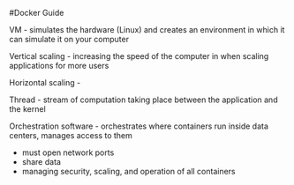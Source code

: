 #Docker Guide 

VM - simulates the hardware (Linux) and creates an environment in which it can simulate it on your computer

Vertical scaling - increasing the speed of the computer in when scaling applications for more users

Horizontal scaling - 

Thread - stream of computation taking place between the application and the kernel

Orchestration software - orchestrates where containers run inside data centers, manages access to them
- must open network ports
- share data
- managing security, scaling, and operation of all containers

